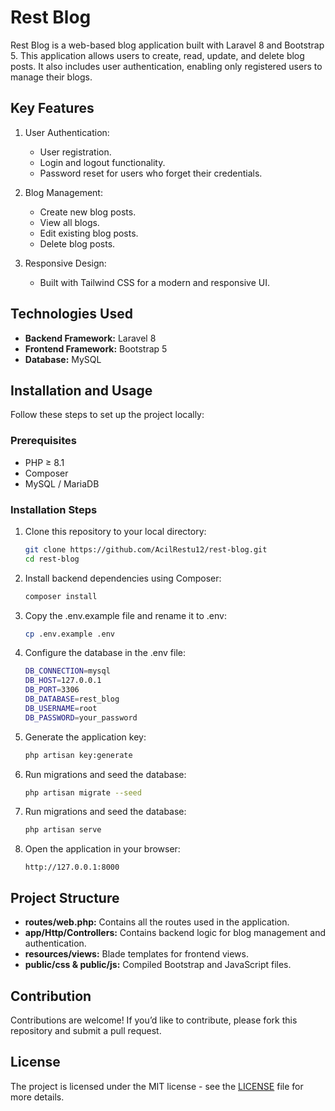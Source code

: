 # Rest Blog
Rest Blog is a web-based blog application built with Laravel 8 and Bootstrap 5. This application allows users to create, read, update, and delete blog posts. It also includes user authentication, enabling only registered users to manage their blogs.


## Key Features
1. User Authentication:
    
    - User registration.
    - Login and logout functionality.
    - Password reset for users who forget their credentials.

2. Blog Management:
    
    - Create new blog posts.
    - View all blogs.
    - Edit existing blog posts.
    - Delete blog posts.

3. Responsive Design:

    - Built with Tailwind CSS for a modern and responsive UI.


## Technologies Used
- **Backend Framework:** Laravel 8
- **Frontend Framework:** Bootstrap 5
- **Database:** MySQL


## Installation and Usage
Follow these steps to set up the project locally:

### Prerequisites
- PHP ≥ 8.1
- Composer
- MySQL / MariaDB

### Installation Steps
1. Clone this repository to your local directory:

    ```bash
    git clone https://github.com/AcilRestu12/rest-blog.git
    cd rest-blog
    ```

2. Install backend dependencies using Composer:
    ```bash
    composer install
    ```


3. Copy the .env.example file and rename it to .env:
    ```bash
    cp .env.example .env
    ```

4. Configure the database in the .env file:
    ```bash
    DB_CONNECTION=mysql
    DB_HOST=127.0.0.1
    DB_PORT=3306
    DB_DATABASE=rest_blog
    DB_USERNAME=root
    DB_PASSWORD=your_password
    ```

5. Generate the application key:

    ```bash
    php artisan key:generate
    ```

6. Run migrations and seed the database:

    ```bash
    php artisan migrate --seed
    ```

7. Run migrations and seed the database:

    ```bash
    php artisan serve
    ```

8. Open the application in your browser:

    ```
    http://127.0.0.1:8000
    ```


## Project Structure
- **routes/web.php:** Contains all the routes used in the application.
- **app/Http/Controllers:** Contains backend logic for blog management and authentication.
- **resources/views:** Blade templates for frontend views.
- **public/css & public/js:** Compiled Bootstrap and JavaScript files.


## Contribution
Contributions are welcome! If you’d like to contribute, please fork this repository and submit a pull request.


## License
The project is licensed under the MIT license - see the [LICENSE](LICENSE) file for more details.
